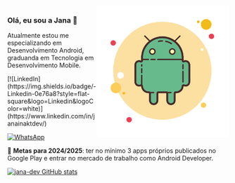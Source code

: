 <img src="./androidgit.png" alt="ilustração logo android" width="300" align="right">

### Olá, eu sou a Jana 👋

Atualmente estou me especializando em Desenvolvimento Android, graduanda em Tecnologia em Desenvolvimento Mobile.

<div style="display:'flex'">
  [![LinkedIn](https://img.shields.io/badge/-Linkedin-0e76a8?style=flat-square&logo=Linkedin&logoColor=white)](https://www.linkedin.com/in/janainaktdev/)

[![WhatsApp](https://img.shields.io/badge/-WhatsApp-25d366?style=flat-square&labelColor=25d366&logo=whatsapp&logoColor=white)](https://wa.me/5541998244791?text=Ol%C3%A1%2C%20peguei%20seu%20n%C3%BAmero%20no%20github%2C%20podemos%20conversar%3F)
</div>

🔭 **Metas para 2024/2025**: ter no mínimo 3 apps próprios publicados no Google Play e entrar no mercado de trabalho como Android Developer.



[![jana-dev GitHub stats](https://github-readme-stats.vercel.app/api?username=jana-dev)](https://github.com/anuraghazra/github-readme-stats)
